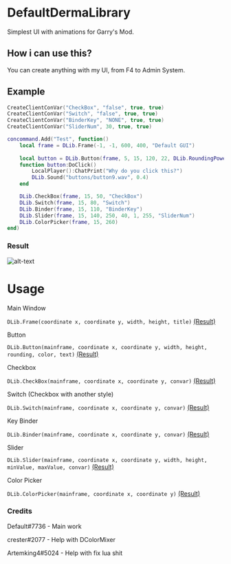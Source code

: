 # DefaultDermaLibrary
Simplest UI with animations for Garry's Mod.

## How i can use this?
You can create anything with my UI, from F4 to Admin System.

## Example
```lua
CreateClientConVar("CheckBox", "false", true, true)
CreateClientConVar("Switch", "false", true, true)
CreateClientConVar("BinderKey", "NONE", true, true)
CreateClientConVar("SliderNum", 30, true, true)

concommand.Add("Test", function()
	local frame = DLib.Frame(-1, -1, 600, 400, "Default GUI")
	
	local button = DLib.Button(frame, 5, 15, 120, 22, DLib.RoundingPower, DLib.Color.Top, "Button")
	function button:DoClick()
		LocalPlayer():ChatPrint("Why do you click this?")
		DLib.Sound("buttons/button9.wav", 0.4)
	end

	DLib.CheckBox(frame, 15, 50, "CheckBox")
	DLib.Switch(frame, 15, 80, "Switch")
	DLib.Binder(frame, 15, 110, "BinderKey")
	DLib.Slider(frame, 15, 140, 250, 40, 1, 255, "SliderNum")
	DLib.ColorPicker(frame, 15, 260)
end)
```

### Result
![alt-text](https://i.imgur.com/a2RwXDz.png)

# Usage
Main Window

```DLib.Frame(coordinate x, coordinate y, width, height, title)```
[(Result)](https://i.imgur.com/dt4uxda.png)

Button

```DLib.Button(mainframe, coordinate x, coordinate y, width, height, rounding, color, text)```
[(Result)](https://i.imgur.com/in0z7FJ.gif)

Checkbox

```DLib.CheckBox(mainframe, coordinate x, coordinate y, convar)```
[(Result)](https://i.imgur.com/J8hcTtA.gif)

Switch (Checkbox with another style)

```DLib.Switch(mainframe, coordinate x, coordinate y, convar)```
[(Result)](https://i.imgur.com/wolgQ0C.gif)

Key Binder

```DLib.Binder(mainframe, coordinate x, coordinate y, convar)```
[(Result)](https://i.imgur.com/skRT04K.gif)

Slider

```DLib.Slider(mainframe, coordinate x, coordinate y, width, height, minValue, maxValue, convar)```
[(Result)](https://i.imgur.com/l5O4Yyz.gif)

Color Picker

```DLib.ColorPicker(mainframe, coordinate x, coordinate y)```
[(Result)](https://i.imgur.com/S6UyE0B.gif)

### Credits
Default#7736 - Main work

crester#2077 - Help with DColorMixer

Artemking4#5024 - Help with fix lua shit
